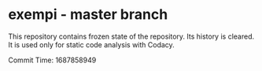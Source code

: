 # exempi - master branch

This repository contains frozen state of the repository.
Its history is cleared. It is used only for static code
analysis with Codacy.

Commit Time: 1687858949